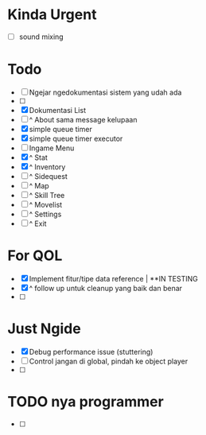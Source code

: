 # Kinda Urgent
- [ ] sound mixing

# Todo
- [ ] Ngejar ngedokumentasi sistem yang udah ada
- [ ] 
- [x] Dokumentasi List 
- [ ] ^ About sama message kelupaan
- [x] simple queue timer
- [x] simple queue timer executor 
- [ ] Ingame Menu
- [x] ^ Stat
- [x] ^ Inventory
- [ ] ^ Sidequest
- [ ] ^ Map
- [ ] ^ Skill Tree
- [ ] ^ Movelist
- [ ] ^ Settings
- [ ] ^ Exit

# For QOL
- [x] Implement fitur/tipe data reference | **IN TESTING 
- [x] ^ follow up untuk cleanup yang baik dan benar
- [ ] 

# Just Ngide 
- [x] Debug performance issue (stuttering)
- [ ] Control jangan di global, pindah ke object player
- [ ] 

# TODO nya programmer
- [ ] 